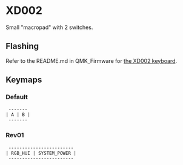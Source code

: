 # XD002

Small "macropad" with 2 switches.  
## Flashing
Refer to the README.md in QMK_Firmware for [the XD002 keyboard](https://github.com/qmk/qmk_firmware/blob/master/keyboards/xd002/readme.md).

## Keymaps

### Default
```
 -------
| A | B |
 -------
```

### Rev01
```
 ------------------------
| RGB_HUI | SYSTEM_POWER |
 ------------------------
```

